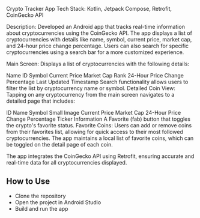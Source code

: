 Crypto Tracker App
Tech Stack: Kotlin, Jetpack Compose, Retrofit, CoinGecko API

Description:
Developed an Android app that tracks real-time information about cryptocurrencies using the CoinGecko API. The app displays a list of cryptocurrencies with details like name, symbol, current price, market cap, and 24-hour price change percentage. Users can also search for specific cryptocurrencies using a search bar for a more customized experience.

Main Screen:
Displays a list of cryptocurrencies with the following details:

Name
ID
Symbol
Current Price
Market Cap Rank
24-Hour Price Change Percentage
Last Updated Timestamp
Search functionality allows users to filter the list by cryptocurrency name or symbol.
Detailed Coin View:
Tapping on any cryptocurrency from the main screen navigates to a detailed page that includes:

ID
Name
Symbol
Small Image
Current Price
Market Cap
24-Hour Price Change Percentage
Ticker Information
A Favorite (fab) button that toggles the crypto's favorite status.
Favorite Coins:
Users can add or remove coins from their favorites list, allowing for quick access to their most followed cryptocurrencies. The app maintains a local list of favorite coins, which can be toggled on the detail page of each coin.

The app integrates the CoinGecko API using Retrofit, ensuring accurate and real-time data for all cryptocurrencies displayed.

## How to Use
- Clone the repository
- Open the project in Android Studio
- Build and run the app